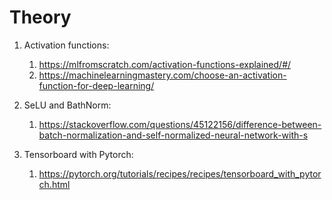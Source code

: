 # Theory

1. Activation functions: 
    1. https://mlfromscratch.com/activation-functions-explained/#/
    2. https://machinelearningmastery.com/choose-an-activation-function-for-deep-learning/

2. SeLU and BathNorm:
   1. https://stackoverflow.com/questions/45122156/difference-between-batch-normalization-and-self-normalized-neural-network-with-s

3. Tensorboard with Pytorch:
   1. https://pytorch.org/tutorials/recipes/recipes/tensorboard_with_pytorch.html